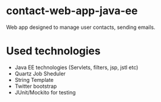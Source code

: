 # contact-web-app-java-ee
Web app designed to manage user contacts, sending emails.

# Used technologies
- Java EE technologies (Servlets, filters, jsp, jstl etc)
- Quartz Job Sheduler
- String Template
- Twitter bootstrap
- JUnit/Mockito for testing
